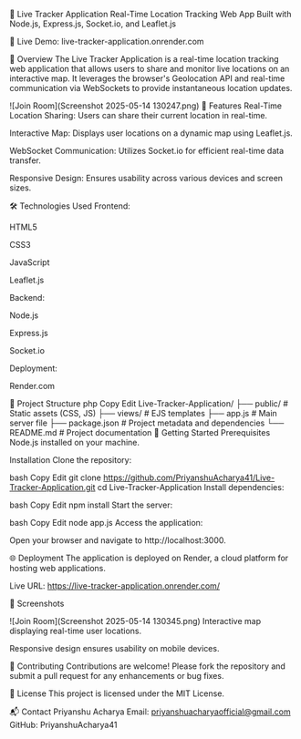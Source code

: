 📍 Live Tracker Application
Real-Time Location Tracking Web App
Built with Node.js, Express.js, Socket.io, and Leaflet.js


🚀 Live Demo: live-tracker-application.onrender.com

🧭 Overview
The Live Tracker Application is a real-time location tracking web application that allows users to share and monitor live locations on an interactive map. It leverages the browser's Geolocation API and real-time communication via WebSockets to provide instantaneous location updates.

![Join Room](Screenshot 2025-05-14 130247.png)
🔧 Features
Real-Time Location Sharing: Users can share their current location in real-time.

Interactive Map: Displays user locations on a dynamic map using Leaflet.js.

WebSocket Communication: Utilizes Socket.io for efficient real-time data transfer.

Responsive Design: Ensures usability across various devices and screen sizes.

🛠️ Technologies Used
Frontend:

HTML5

CSS3

JavaScript

Leaflet.js

Backend:

Node.js

Express.js

Socket.io

Deployment:

Render.com

📂 Project Structure
php
Copy
Edit
Live-Tracker-Application/
├── public/             # Static assets (CSS, JS)
├── views/              # EJS templates
├── app.js              # Main server file
├── package.json        # Project metadata and dependencies
└── README.md           # Project documentation
🚀 Getting Started
Prerequisites
Node.js installed on your machine.

Installation
Clone the repository:

bash
Copy
Edit
git clone https://github.com/PriyanshuAcharya41/Live-Tracker-Application.git
cd Live-Tracker-Application
Install dependencies:

bash
Copy
Edit
npm install
Start the server:

bash
Copy
Edit
node app.js
Access the application:

Open your browser and navigate to http://localhost:3000.

🌐 Deployment
The application is deployed on Render, a cloud platform for hosting web applications.

Live URL: https://live-tracker-application.onrender.com/

📸 Screenshots

![Join Room](Screenshot 2025-05-14 130345.png)
Interactive map displaying real-time user locations.


Responsive design ensures usability on mobile devices.

🤝 Contributing
Contributions are welcome! Please fork the repository and submit a pull request for any enhancements or bug fixes.

📄 License
This project is licensed under the MIT License.

📬 Contact
Priyanshu Acharya
Email: priyanshuacharyaofficial@gmail.com
GitHub: PriyanshuAcharya41
